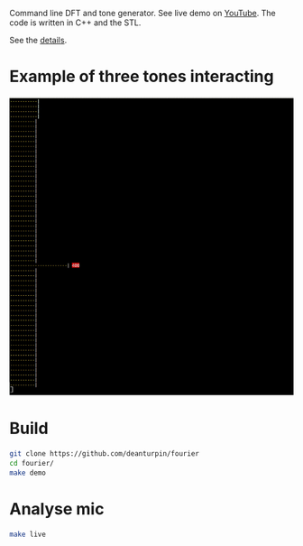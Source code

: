 Command line DFT and tone generator. See live demo on
[YouTube](https://www.youtube.com/watch?v=hwsOKpBg6zo). The code is written in
C++ and the STL.

See the [details](details.md).

# Example of three tones interacting
![](fourier.gif)

# Build
```bash
git clone https://github.com/deanturpin/fourier
cd fourier/
make demo
```

# Analyse mic
```bash
make live
```
